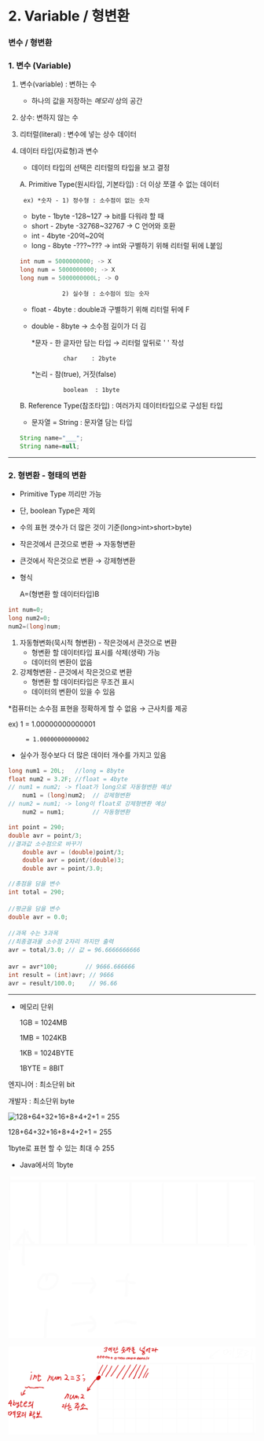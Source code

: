 # 2. Variable / 형변환

### 변수 / 형변환

### 1. 변수 (Variable)

1. 변수(variable) : 변하는 수
    -   하나의 값을 저장하는 *메모리* 상의 공간
2. 상수: 변하지 않는 수
3. 리터럴(literal) : 변수에 넣는 상수 데이터
4. 데이터 타입(자료형)과 변수
    - 데이터 타입의 선택은 리터럴의 타입을 보고 결정
    
    A. Primitive Type(원시타입, 기본타입) : 더 이상 쪼갤 수 없는 데이터
    
        ex) *숫자 - 1) 정수형 : 소수점이 없는 숫자
    
    - byte - 1byte    -128~127      → bit를 다워랴 할 때
    - short - 2byte   -32768~32767 → C 언어와 호환
    - int - 4byte       -20억~20억
    - long - 8byte    -???~??? → int와 구별하기 위해 리터럴 뒤에 L붙임
    
    ```java
    int num = 5000000000; -> X
    long num = 5000000000; -> X
    long num = 5000000000L; -> O
    ```
    
                   2) 실수형 : 소수점이 있는 숫자
    
    - float - 4byte     : double과 구별하기 위해 리터럴 뒤에 F
    - double - 8byte  → 소수점 길이가 더 김
    
        *문자 - 한 글자만 담는 타입 → 리터럴 앞뒤로 ' ' 작성
    
                   char    : 2byte
    
        *논리 - 참(true), 거짓(false)
    
                   boolean  : 1byte
    
    B. Reference Type(참조타입) : 여러가지 데이터타입으로 구성된 타입
    
    - 문자열 = String : 문자열 담는 타입
    
    ```java
    String name="___";
    String name=null;
    ```
    

---

### 2. 형변환 - 형태의 변환

- Primitive Type 끼리만 가능
- 단, boolean Type은 제외
- 수의 표현 갯수가 더 많은 것이 기준(long>int>short>byte)
- 작은것에서 큰것으로 변환 → 자동형변환
- 큰것에서 작은것으로 변환 → 강제형변환
- 형식
    
    A=(형변환 할 데이터타입)B
    

```java
int num=0;
long num2=0;
num2=(long)num;
```

1. 자동형변화(묵시적 형변환) - 작은것에서 큰것으로 변환
    - 형변환 할 데이터타입 표시를 삭제(생략) 가능
    - 데이터의 변환이 없음
2. 강제형변환 - 큰것에서 작은것으로 변환
    - 형변환 할 데이터타입은 무조건 표시
    - 데이터의 변환이 있을 수 있음

*컴퓨터는 소수점 표현을 정확하게 할 수 없음 → 근사치를 제공

ex) 1 = 1.00000000000001

         = 1.00000000000002

- 실수가 정수보다 더 많은 데이터 개수를 가지고 있음

```java
long num1 = 20L;   //long = 8byte
float num2 = 3.2F; //float = 4byte
// num1 = num2; -> float가 long으로 자동형변환 예상
	num1 = (long)num2;  // 강제형변환
// num2 = num1; -> long이 float로 강제형변환 예상
	num2 = num1;		// 자동형변환
```

```java
int point = 290;
double avr = point/3;
//결과값 소수점으로 바꾸기
	double avr = (double)point/3;
	double avr = point/(double)3;
	double avr = point/3.0;
```

```java
//총점을 담을 변수
int total = 290;
		
//평균을 담을 변수
double avr = 0.0;
		
//과목 수는 3과목		
//최종결과물 소수점 2자리 까지만 출력
avr = total/3.0; // 값 = 96.6666666666
		
avr = avr*100;        // 9666.666666
int result = (int)avr; // 9666
avr = result/100.0;    // 96.66
```

---

- 메모리 단위
    
    1GB = 1024MB
    
    1MB = 1024KB
    
    1KB = 1024BYTE
    
    1BYTE = 8BIT
    

엔지니어 : 최소단위 bit

개발자     : 최소단위 byte

![128+64+32+16+8+4+2+1 = 255](sieve-bitmask.png)

128+64+32+16+8+4+2+1 = 255

1byte로 표현 할 수 있는 최대 수 255

- Java에서의 1byte

![2%20Variable%20%E1%84%92%E1%85%A7%E1%86%BC%E1%84%87%E1%85%A7%E1%86%AB%E1%84%92%E1%85%AA%E1%86%AB%20ad72b871ce0940c09d350ff3437955b9/Untitled.png](Java/2%20Variable%20형변환/Untitled.png)

![2%20Variable%20%E1%84%92%E1%85%A7%E1%86%BC%E1%84%87%E1%85%A7%E1%86%AB%E1%84%92%E1%85%AA%E1%86%AB%20ad72b871ce0940c09d350ff3437955b9/Untitled%201.png](Java/2%20Variable%20형변환/Untitled%201.png)